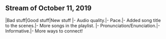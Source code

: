 ## Stream of October 11, 2019
|Bad stuff|Good stuff|New stuff
|- Audio quality.|- Pace.|- Added song title to the scenes.|- More songs in the playlist.
|- Pronunciation/Enunciation.|- Informative.|- More ways to connect!
